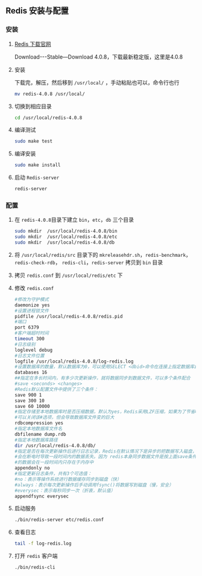 ## Redis 安装与配置

### 安装

1. [Redis 下载官网](https://redis.io/)

   Download---Stable—Download 4.0.8，下载最新稳定版，这里是4.0.8


2. 安装

   下载完，解压，然后移到 `/usr/local/` ，手动粘贴也可以，命令行也行

   ```bash
   mv redis-4.0.8 /usr/local/
   ```

3. 切换到相应目录

   ```bash
   cd /usr/local/redis-4.0.8
   ```

4. 编译测试

   ```bash
   sudo make test
   ```

5. 编译安装

   ```bash
   sudo make install
   ```

6. 启动 `Redis-server`

   ```bash
   redis-server
   ```

### 配置

1. 在 `redis-4.0.8`目录下建立 `bin`，`etc`，`db` 三个目录

   ```bash
   sudo mkdir  /usr/local/redis-4.0.8/bin
   sudo mkdir  /usr/local/redis-4.0.8/etc
   sudo mkdir  /usr/local/redis-4.0.8/db
   ```

2. 将 `/usr/local/redis/src` 目录下的 `mkreleasehdr.sh`，`redis-benchmark`， `redis-check-rdb`， `redis-cli`，`redis-server` 拷贝到 `bin` 目录

3. 拷贝 `redis.conf` 到 `/usr/local/redis/etc` 下

4. 修改 `redis.conf`

   ```bash
   #修改为守护模式
   daemonize yes
   #设置进程锁文件
   pidfile /usr/local/redis-4.0.8/redis.pid
   #端口
   port 6379
   #客户端超时时间
   timeout 300
   #日志级别
   loglevel debug
   #日志文件位置
   logfile /usr/local/redis-4.0.8/log-redis.log
   #设置数据库的数量，默认数据库为0，可以使用SELECT <dbid>命令在连接上指定数据库id
   databases 16
   ##指定在多长时间内，有多少次更新操作，就将数据同步到数据文件，可以多个条件配合
   #save <seconds> <changes>
   #Redis默认配置文件中提供了三个条件：
   save 900 1
   save 300 10
   save 60 10000
   #指定存储至本地数据库时是否压缩数据，默认为yes，Redis采用LZF压缩，如果为了节省CPU时间，
   #可以关闭该#选项，但会导致数据库文件变的巨大
   rdbcompression yes
   #指定本地数据库文件名
   dbfilename dump.rdb
   #指定本地数据库路径
   dir /usr/local/redis-4.0.8/db/
   #指定是否在每次更新操作后进行日志记录，Redis在默认情况下是异步的把数据写入磁盘，如果不开启，可能
   #会在断电时导致一段时间内的数据丢失。因为 redis本身同步数据文件是按上面save条件来同步的，所以有
   #的数据会在一段时间内只存在于内存中
   appendonly no
   #指定更新日志条件，共有3个可选值：
   #no：表示等操作系统进行数据缓存同步到磁盘（快）
   #always：表示每次更新操作后手动调用fsync()将数据写到磁盘（慢，安全）
   #everysec：表示每秒同步一次（折衷，默认值）
   appendfsync everysec
   ```

5. 启动服务

   ```bash
   ./bin/redis-server etc/redis.conf
   ```

6. 查看日志

   ```bash
   tail -f log-redis.log
   ```

7. 打开 `redis` 客户端

   ```bash
   ./bin/redis-cli
   ```

   ​

